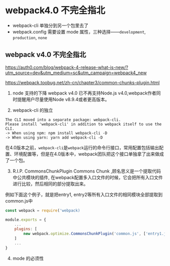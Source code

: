 # webpack4.0 不完全指北

- webpack-cli 单独分到另一个包里去了
- webpack.config 需要设置 mode 属性，三种选择——`development`, `production`, `none` 


## webpack v4.0 不完全指北

https://auth0.com/blog/webpack-4-release-what-is-new/?utm_source=dev&utm_medium=sc&utm_campaign=webpack4_new

https://webpack.toobug.net/zh-cn/chapter3/common-chunks-plugin.html

1. node 支持的下降
webpack v4.0 已不再支持Node.js v4.0,webpack作者同时提醒用户尽量使用Node v8.9.4或者更高版本。

2. webpack-cli 的独立
```shell
The CLI moved into a separate package: webpack-cli.
Please install 'webpack-cli' in addition to webpack itself to use the CLI.
-> When using npm: npm install webpack-cli -D
-> When using yarn: yarn add webpack-cli -D
```
在4.0版本之前，`webpack-cli`是`webpack`运行的命令行接口，常用配置包括输出配置、环境配置等，但是在4.0版本中，webpack团队把这个接口单独拿了出来做成了一个包。

3. R.I.P. CommonsChunkPlugin
Commons Chunk ,顾名思义是一个提取代码中公共模块的插件, 在webpack配置多入口文件的时候，它会把所有入口文件进行比较，然后相同的部分提取出来。

例如下面这个例子，就是把entry1, entry2等所有入口文件的相同模块全部提取到common.js中
```javascript
const webpack = require('webpack)

module.exports = {
    ...
    plugins: [
        new webpack.optimize.CommonsChunkPlugin('common.js', ['entry1.js', 'entry2.js',...])
    ]
    ...
}
```

4. mode 的必须性



